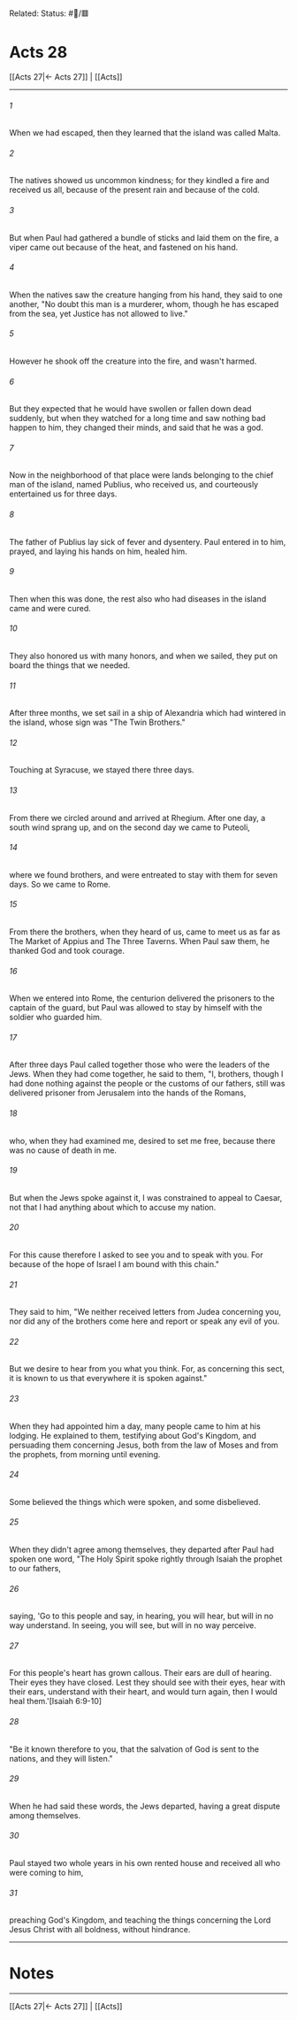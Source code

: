 Related:
Status: #📖/🟥
# Acts 28

[[Acts 27|← Acts 27]] | [[Acts]]
***



###### 1 
When we had escaped, then they learned that the island was called Malta. 

###### 2 
The natives showed us uncommon kindness; for they kindled a fire and received us all, because of the present rain and because of the cold. 

###### 3 
But when Paul had gathered a bundle of sticks and laid them on the fire, a viper came out because of the heat, and fastened on his hand. 

###### 4 
When the natives saw the creature hanging from his hand, they said to one another, "No doubt this man is a murderer, whom, though he has escaped from the sea, yet Justice has not allowed to live." 

###### 5 
However he shook off the creature into the fire, and wasn't harmed. 

###### 6 
But they expected that he would have swollen or fallen down dead suddenly, but when they watched for a long time and saw nothing bad happen to him, they changed their minds, and said that he was a god. 

###### 7 
Now in the neighborhood of that place were lands belonging to the chief man of the island, named Publius, who received us, and courteously entertained us for three days. 

###### 8 
The father of Publius lay sick of fever and dysentery. Paul entered in to him, prayed, and laying his hands on him, healed him. 

###### 9 
Then when this was done, the rest also who had diseases in the island came and were cured. 

###### 10 
They also honored us with many honors, and when we sailed, they put on board the things that we needed. 

###### 11 
After three months, we set sail in a ship of Alexandria which had wintered in the island, whose sign was "The Twin Brothers." 

###### 12 
Touching at Syracuse, we stayed there three days. 

###### 13 
From there we circled around and arrived at Rhegium. After one day, a south wind sprang up, and on the second day we came to Puteoli, 

###### 14 
where we found brothers, and were entreated to stay with them for seven days. So we came to Rome. 

###### 15 
From there the brothers, when they heard of us, came to meet us as far as The Market of Appius and The Three Taverns. When Paul saw them, he thanked God and took courage. 

###### 16 
When we entered into Rome, the centurion delivered the prisoners to the captain of the guard, but Paul was allowed to stay by himself with the soldier who guarded him. 

###### 17 
After three days Paul called together those who were the leaders of the Jews. When they had come together, he said to them, "I, brothers, though I had done nothing against the people or the customs of our fathers, still was delivered prisoner from Jerusalem into the hands of the Romans, 

###### 18 
who, when they had examined me, desired to set me free, because there was no cause of death in me. 

###### 19 
But when the Jews spoke against it, I was constrained to appeal to Caesar, not that I had anything about which to accuse my nation. 

###### 20 
For this cause therefore I asked to see you and to speak with you. For because of the hope of Israel I am bound with this chain." 

###### 21 
They said to him, "We neither received letters from Judea concerning you, nor did any of the brothers come here and report or speak any evil of you. 

###### 22 
But we desire to hear from you what you think. For, as concerning this sect, it is known to us that everywhere it is spoken against." 

###### 23 
When they had appointed him a day, many people came to him at his lodging. He explained to them, testifying about God's Kingdom, and persuading them concerning Jesus, both from the law of Moses and from the prophets, from morning until evening. 

###### 24 
Some believed the things which were spoken, and some disbelieved. 

###### 25 
When they didn't agree among themselves, they departed after Paul had spoken one word, "The Holy Spirit spoke rightly through Isaiah the prophet to our fathers, 

###### 26 
saying, 'Go to this people and say, in hearing, you will hear, but will in no way understand. In seeing, you will see, but will in no way perceive. 

###### 27 
For this people's heart has grown callous. Their ears are dull of hearing. Their eyes they have closed. Lest they should see with their eyes, hear with their ears, understand with their heart, and would turn again, then I would heal them.'<crossref intro="28:27">[Isaiah 6:9-10]</crossref> 

###### 28 
"Be it known therefore to you, that the salvation of God is sent to the nations, and they will listen." 

###### 29 
When he had said these words, the Jews departed, having a great dispute among themselves. 

###### 30 
Paul stayed two whole years in his own rented house and received all who were coming to him, 

###### 31 
preaching God's Kingdom, and teaching the things concerning the Lord Jesus Christ with all boldness, without hindrance.

---
# Notes


***
[[Acts 27|← Acts 27]] | [[Acts]]
